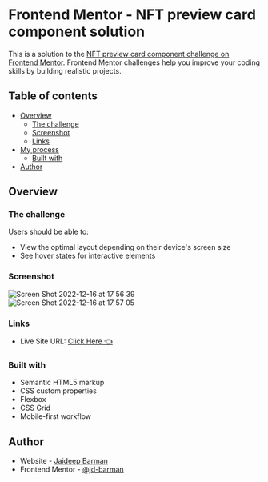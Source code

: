 # Frontend Mentor - NFT preview card component solution

This is a solution to the [NFT preview card component challenge on Frontend Mentor](https://www.frontendmentor.io/challenges/nft-preview-card-component-SbdUL_w0U). Frontend Mentor challenges help you improve your coding skills by building realistic projects. 

## Table of contents

- [Overview](#overview)
  - [The challenge](#the-challenge)
  - [Screenshot](#screenshot)
  - [Links](#links)
- [My process](#my-process)
  - [Built with](#built-with)
- [Author](#author)

## Overview

### The challenge

Users should be able to:

- View the optimal layout depending on their device's screen size
- See hover states for interactive elements

### Screenshot

![Screen Shot 2022-12-16 at 17 56 39](https://user-images.githubusercontent.com/118118656/208104555-fb3566aa-b170-442b-9ecc-fdb5e8f0cccb.png)
![Screen Shot 2022-12-16 at 17 57 05](https://user-images.githubusercontent.com/118118656/208104577-8676117b-eb97-497f-ba12-ae06562c1731.png)

### Links


- Live Site URL: [Click Here 👈](https://jb-nft-preview-card.netlify.app/)

### Built with

- Semantic HTML5 markup
- CSS custom properties
- Flexbox
- CSS Grid
- Mobile-first workflow

## Author

- Website - [Jaideep Barman](https://www.showwcase.com/jd-barman)
- Frontend Mentor - [@jd-barman](https://www.frontendmentor.io/profile/jd-barman)
